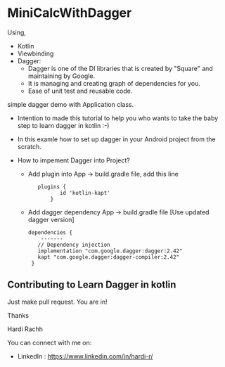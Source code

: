 # MiniCalcWithDagger
Using,
- Kotlin
- Viewbinding
- Dagger:
	-  Dagger is one of the DI libraries that is created by "Square" and maintaining by Google.
	-  It is managing and creating graph of dependencies for you.
	- Ease of unit test and reusable code.

simple dagger demo with Application class.
- Intention to made this tutorial to help you who wants to take the baby step to learn dagger in kotlin :-) 
- In this examle how to set up dagger in your Android project from the scratch.
- How to impement Dagger into Project?
  
 	- Add plugin into App -> build.gradle file, add this line
    	
    		 plugins {
    			    id 'kotlin-kapt'
    			 }
 
	- Add dagger dependency App -> build.gradle file [Use updated dagger version]
   
   		  dependencies {
       		  -------
        	 // Dependency injection
      		 implementation "com.google.dagger:dagger:2.42"
       		 kapt "com.google.dagger:dagger-compiler:2.42"
   	       }

## Contributing to Learn Dagger in kotlin

Just make pull request. You are in!

Thanks

Hardi Rachh

You can connect with me on:

- LinkedIn : https://www.linkedin.com/in/hardi-r/
